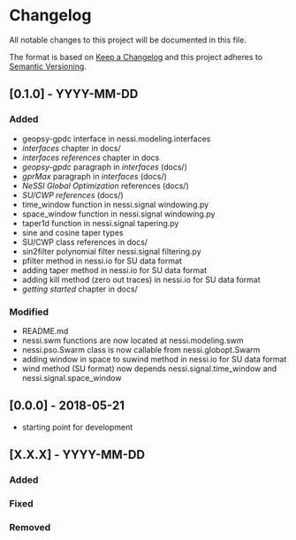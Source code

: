 # Changelog
All notable changes to this project will be documented in this file.

The format is based on [Keep a Changelog](http://keepachangelog.com/en/1.0.0/)
and this project adheres to [Semantic Versioning](http://semver.org/spec/v2.0.0.html).

## [0.1.0] - YYYY-MM-DD

### Added
- geopsy-gpdc interface in nessi.modeling.interfaces
- *interfaces* chapter in docs/
- *interfaces references* chapter in docs
- *geopsy-gpdc* paragraph in *interfaces* (docs/)
- *gprMax* paragraph in *interfaces* (docs/)
- *NeSSI Global Optimization* references (docs/)
- *SU/CWP references* (docs/)
- time_window function in nessi.signal windowing.py
- space_window function in nessi.signal windowing.py
- taper1d function in nessi.signal tapering.py
- sine and cosine taper types
- SU/CWP class references in docs/
- sin2filter polynomial filter nessi.signal filtering.py
- pfilter method in nessi.io for SU data format
- adding taper method in nessi.io for SU data format
- adding kill method (zero out traces) in nessi.io for SU data format
- *getting started* chapter in docs/

### Modified
- README.md
- nessi.swm functions are now located at nessi.modeling.swm
- nessi.pso.Swarm class is now callable from nessi.globopt.Swarm
- adding window in space to suwind method in nessi.io for SU data format
- wind method (SU format) now depends nessi.signal.time_window and nessi.signal.space_window

## [0.0.0] - 2018-05-21
- starting point for development

## [X.X.X] - YYYY-MM-DD
### Added
### Fixed
### Removed
